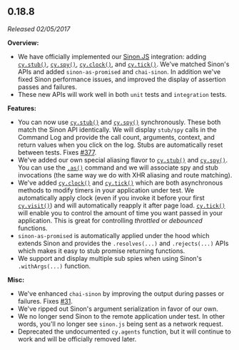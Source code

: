 ## 0.18.8

*Released 02/05/2017*

**Overview:**

- We have officially implemented our [Sinon.JS](http://sinonjs.org/) integration: adding [`cy.stub()`](/api/commands/stub), [`cy.spy()`](/api/commands/spy), [`cy.clock()`](/api/commands/clock), and [`cy.tick()`](/api/commands/tick). We've matched Sinon's APIs and added `sinon-as-promised` and `chai-sinon`. In addition we've fixed Sinon performance issues, and improved the display of assertion passes and failures.
- These new APIs will work well in both `unit` tests and `integration` tests.

**Features:**

- You can now use [`cy.stub()`](/api/commands/stub) and [`cy.spy()`](/api/commands/spy) synchronously. These both match the Sinon API identically. We will display `stub/spy` calls in the Command Log and provide the call count, arguments, context, and return values when you click on the log. Stubs are automatically reset between tests.  Fixes [#377](https://github.com/cypress-io/cypress/issues/377).
- We've added our own special aliasing flavor to [`cy.stub()`](/api/commands/stub) and [`cy.spy()`](/api/commands/spy). You can use the [`.as()`](/api/commands/as) command and we will associate spy and stub invocations (the same way we do with XHR aliasing and route matching).
- We've added [`cy.clock()`](/api/commands/clock) and [`cy.tick()`](/api/commands/tick) which are both asynchronous methods to modify timers in your application under test. We automatically apply clock (even if you invoke it before your first [`cy.visit()`](/api/commands/visit)) and will automatically reapply it after page load. [`cy.tick()`](/api/commands/tick) will enable you to control the amount of time you want passed in your application. This is great for controlling *throttled* or *debounced* functions.
- `sinon-as-promised` is automatically applied under the hood which extends Sinon and provides the `.resolves(...)` and `.rejects(...)` APIs which makes it easy to stub promise returning functions.
- We support and display multiple sub spies when using Sinon's `.withArgs(...)` function.

**Misc:**

- We've enhanced `chai-sinon` by improving the output during passes or failures. Fixes [#31](https://github.com/cypress-io/cypress/issues/31).
- We've ripped out Sinon's argument serialization in favor of our own.
- We no longer send Sinon to the remote application under test. In other words, you'll no longer see `sinon.js` being sent as a network request.
- Deprecated the undocumented `cy.agents` function, but it will continue to work and will be officially removed later.


